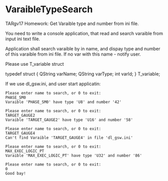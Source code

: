 # VaraibleTypeSearch
TARgv17 Homework: Get Varaible type and number from ini file.

You need to write a console application, that read and search varaible from input ini text file.

Application shall search varaible by in name, and dispay type and number of this varaible from ini file. If no var with this name - notify user.

Please use T_variable struct

typedef struct {
    QString varName;
    QString varType;
    int varId;
} T_variable;

If we use dl_gsw.ini, and user start applicatin:

    Please enter name to search, or 0 to exit:
    PHASE_SM0
    Varaible 'PHASE_SM0' have type 'U8' and number '42'

    Please enter name to search, or 0 to exit:
    TARGET_GAUGE2
    Varaible 'TARGET_GAUGE2' have type 'U16' and number '58'

    Please enter name to search, or 0 to exit:
    TARGET_GAUGE4
    Can't find Varaible 'TARGET_GAUGE4' in file 'dl_gsw.ini'

    Please enter name to search, or 0 to exit:
    MAX_EXEC_LOGIC_PT
    Varaible 'MAX_EXEC_LOGIC_PT' have type 'U32' and number '86'

    Please enter name to search, or 0 to exit:
    0
    Good bay!

